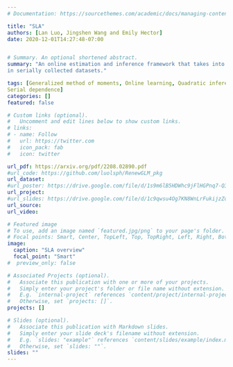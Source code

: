 ```yaml
---
# Documentation: https://sourcethemes.com/academic/docs/managing-content/

title: "SLA"
authors: [Lan Luo, Jingshen Wang and Emily Hector]
date: 2020-12-01T14:27:48-07:00


# Summary. An optional shortened abstract.
summary: "An online estimation and inference framework that takes into account dynamic and dependence
in serially collected datasets."

tags: [Generalized method of moments, Online learning, Quadratic inference functions, Scalable computing, 
Serial dependence]
categories: []
featured: false

# Custom links (optional).
#   Uncomment and edit lines below to show custom links.
# links:
# - name: Follow
#   url: https://twitter.com
#   icon_pack: fab
#   icon: twitter

url_pdf: https://arxiv.org/pdf/2208.02890.pdf
#url_code: https://github.com/luolsph/RenewGLM_pkg
url_dataset:
#url_poster: https://drive.google.com/file/d/1s9m6lB5HDWhc9jFlHGPnq7-Q3peC5bdh/view?usp=sharing
url_project:
#url_slides: https://drive.google.com/file/d/1c9qwsu4Og7KN8WnLrFukijzZoh9Mbd6D/view?usp=sharing
url_source:
url_video:

# Featured image
# To use, add an image named `featured.jpg/png` to your page's folder. 
# Focal points: Smart, Center, TopLeft, Top, TopRight, Left, Right, BottomLeft, Bottom, BottomRight.
image: 
  caption: "SLA overview"
  focal_point: "Smart"
#  preview_only: false

# Associated Projects (optional).
#   Associate this publication with one or more of your projects.
#   Simply enter your project's folder or file name without extension.
#   E.g. `internal-project` references `content/project/internal-project/index.md`.
#   Otherwise, set `projects: []`.
projects: []

# Slides (optional).
#   Associate this publication with Markdown slides.
#   Simply enter your slide deck's filename without extension.
#   E.g. `slides: "example"` references `content/slides/example/index.md`.
#   Otherwise, set `slides: ""`.
slides: ""
---
```


